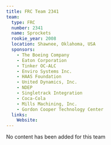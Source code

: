 ```yaml
---
title: FRC Team 2341
team:
  type: FRC
  number: 2341
  name: Sprockets
  rookie_year: 2008
  location: Shawnee, Oklahoma, USA
  sponsors:
    - The Boeing Company
    - Eaton Corporation
    - Tinker OC-ALC
    - Enviro Systems Inc.
    - HAAS Foundation
    - United Dynamics, Inc.
    - NDEP
    - Singletrack Integration
    - Coca-Cola
    - Mills Machining, Inc.
    - Gordon Cooper Technology Center
  links:
    Website: 
---
```

No content has been added for this team